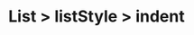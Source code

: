 ---
title: List > listStyle > indent
redirect_to: "/releases/v6.0.1/developers/obo_nodes/indent"
---